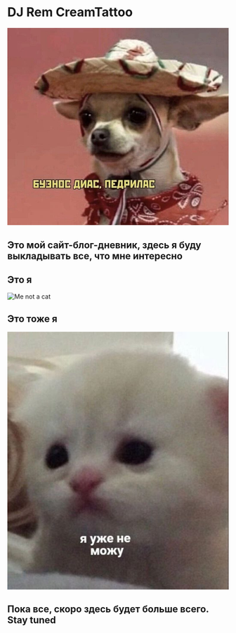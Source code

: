 # DJ Rem CreamTattoo
![Buenos dias pedrilas](local_images/image_1.jpg)

## Это мой сайт-блог-дневник, здесь я буду выкладывать все, что мне интересно

## Это я
![Me not a cat](local_photos/photo_1.jpg)

## Это тоже я
![Me a cat](local_images/image_2.jpg)

## Пока все, скоро здесь будет больше всего. Stay tuned
